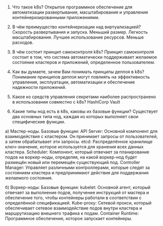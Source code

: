 1. Что такое k8s?
Открытое программное обеспечение для автоматизации развертывания, масштабирования и управления контейнеризированными приложениями.

2.  В чём преимущество контейнеризации над виртуализацией?
Скорость развертывания и запуска. Меньший размер. Легкость масштабирования. Лучшее использование ресурсов. Меньше расходов.

3. В чём состоит принцип самоконтроля k8s?
Принцип самоконтроля состоит в том, что система автоматически поддерживает желаемое состояние кластеров и приложений, определенное пользователем.

4. Как вы думаете, зачем Вам понимать принципы деплоя в k8s?
Понимание принципов деплоя могут повлиять на эффективность управления, эксплуатации, автоматизации и обеспечение надежности приложений.

5. Какое из средств управления секретами наиболее распространено в использовании совместно с k8s?
HashiCorp Vault

6. Какие типы нод есть в k8s, каковы их базовые функции?
Существует два основных типа нод, каждая из которых выполняет свои специфические функции.

а) Мастер-ноды.
Базовые функции:
API Server: Основной компонент для взаимодействия с кластером. Он принимает запросы от пользователей, а затем обрабатывает эти запросы.
etcd: Распределённое хранилище ключ-значение, которое используется для хранения всех данных кластера.
Scheduler: Компонент, который отвечает за планирование подов на воркер-ноды, определяя, на какой воркер-нод будет размещён новый или перемещён существующий под.
Controller Manager: Управляет различными контроллерами, которые следят за состоянием кластера и предпринимают действия для поддержания желаемого состояния.

б) Воркер-ноды:
Базовые функции:
kubelet: Основной агент, который отвечает за выполнение подов, получение инструкций от мастера и обеспечение того, чтобы контейнеры работали в соответствии с определённой спецификацией.
Kube-proxy: Сетевой прокси, который обеспечивает сетевое взаимодействие подов внутри кластера и маршрутизацию внешнего трафика к подам.
Container Runtime: Программное обеспечение, которое запускает контейнеры.
